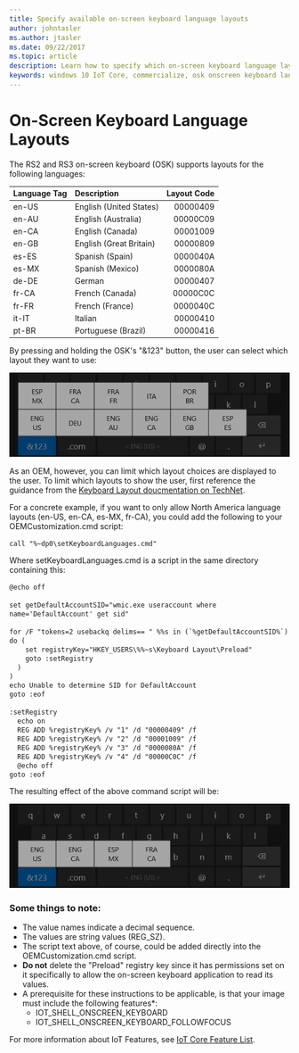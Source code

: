 ```yaml
---
title: Specify available on-screen keyboard language layouts
author: johntasler
ms.author: jtasler
ms.date: 09/22/2017
ms.topic: article
description: Learn how to specify which on-screen keyboard language layouts are available to the users of your Windows IoT device.
keywords: windows 10 IoT Core, commercialize, osk onscreen keyboard language layouts
---
```


# On-Screen Keyboard Language Layouts

The RS2 and RS3 on-screen keyboard (OSK) supports layouts for the following languages:

| Language Tag  | Description             | Layout Code |
| :------------ | :---------------------- | -----------:|
| en-US         | English (United States) |    00000409 |
| en-AU         | English (Australia)     |    00000C09 |
| en-CA         | English (Canada)        |    00001009 |
| en-GB         | English (Great Britain) |    00000809 |
| es-ES         | Spanish (Spain)         |    0000040A |
| es-MX         | Spanish (Mexico)        |    0000080A |
| de-DE         | German                  |    00000407 |
| fr-CA         | French (Canada)         |    00000C0C |
| fr-FR         | French (France)         |    0000040C |
| it-IT         | Italian                 |    00000410 |
| pt-BR         | Portuguese (Brazil)     |    00000416 |

By pressing and holding the OSK's "&123" button, the user can select which layout they want to use:

![All languages](../media/OnScreenKeyboard/AllLanguages.png)
 
As an OEM, however, you can limit which layout choices are displayed to the user. To limit which layouts to show the user, first reference the guidance from the [Keyboard Layout doucmentation on TechNet](https://technet.microsoft.com/en-us/library/cc978687.aspx).
 
For a concrete example, if you want to only allow North America language layouts (en-US, en-CA, es-MX, fr-CA), you could add the following to your OEMCustomization.cmd script:

```` batch
call "%~dp0\setKeyboardLanguages.cmd"
````

Where setKeyboardLanguages.cmd is a script in the same directory containing this:
 
```` batch
@echo off

set getDefaultAccountSID="wmic.exe useraccount where name='DefaultAccount' get sid"

for /F "tokens=2 usebackq delims== " %%s in (`%getDefaultAccountSID%`) do (
    set registryKey="HKEY_USERS\%%~s\Keyboard Layout\Preload"
    goto :setRegistry
  )
)
echo Unable to determine SID for DefaultAccount
goto :eof

:setRegistry
  echo on
  REG ADD %registryKey% /v "1" /d "00000409" /f
  REG ADD %registryKey% /v "2" /d "00001009" /f
  REG ADD %registryKey% /v "3" /d "0000080A" /f
  REG ADD %registryKey% /v "4" /d "00000C0C" /f
  @echo off
goto :eof
````

The resulting effect of the above command script will be:

![North American languages](../media/OnScreenKeyboard/NorthAmericanLanguages.png)

### Some things to note:
*  The value names indicate a decimal sequence.
*  The values are string values (REG_SZ).
*  The script text above, of course, could be added directly into the OEMCustomization.cmd script.
*  **Do not** delete the "Preload" registry key since it has permissions set on it specifically to allow the on-screen keyboard application to read its values.
*  A prerequisite for these instructions to be applicable, is that your image must include the following features*:
   * IOT_SHELL_ONSCREEN_KEYBOARD
   * IOT_SHELL_ONSCREEN_KEYBOARD_FOLLOWFOCUS

For more information about IoT Features, see [IoT Core Feature List](https://docs.microsoft.com/en-us/windows-hardware/manufacture/iot/iot-core-feature-list).
